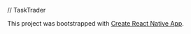 // TaskTrader

This project was bootstrapped with [Create React Native App](https://github.com/react-community/create-react-native-app).
